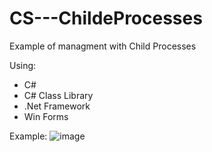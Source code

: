 # CS---ChildeProcesses
Example of managment with Child Processes 

Using:
- C#
- C# Class Library 
- .Net Framework
- Win Forms

Example:
![image](https://github.com/user-attachments/assets/865e4e79-735e-4b2d-90af-ba1cf57e6670)

